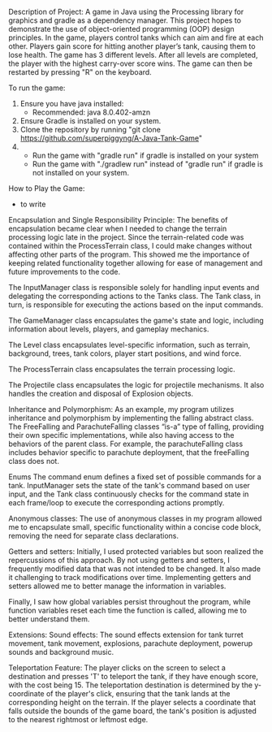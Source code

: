 Description of Project:
A game in Java using the Processing library for graphics and gradle as a dependency manager. This project hopes to demonstrate the use of object-oriented programming (OOP) design principles. In the game, players control tanks which can aim and fire at each other. Players gain score for hitting another player’s tank, causing them to lose health. The game has 3 different levels. After all levels are completed, the player with the highest carry-over score wins. The game can then be restarted by pressing "R" on the keyboard.

To run the game:
1. Ensure you have java installed:
    - Recommended: java 8.0.402-amzn
2. Ensure Gradle is installed on your system.
3. Clone the repository by running "git clone https://github.com/superpiggyng/A-Java-Tank-Game"
4.
   - Run the game with "gradle run" if gradle is installed on your system
   - Run the game with "./gradlew run" instead of "gradle run" if gradle is not installed on your system.

How to Play the Game:
- to write

Encapsulation and Single Responsibility Principle:
The benefits of encapsulation became clear when I needed to change the terrain processing logic late in the project. Since the terrain-related code was contained within the ProcessTerrain class, I could make changes without affecting other parts of the program. This showed me the importance of keeping related functionality together allowing for ease of management and future improvements to the code.

The InputManager class is responsible solely for handling input events and delegating the corresponding actions to the Tanks class. The Tank class, in turn, is responsible for executing the actions based on the input commands.

The GameManager class encapsulates the game's state and logic, including information about levels, players, and gameplay mechanics.

The Level class encapsulates level-specific information, such as terrain, background, trees, tank colors, player start positions, and wind force.

The ProcessTerrain class encapsulates the terrain processing logic.

The Projectile class encapsulates the logic for projectile mechanisms. It also handles the creation and disposal of Explosion objects.

Inheritance and Polymorphism:
As an example, my program utilizes inheritance and polymorphism by implementing the falling abstract class. The FreeFalling and ParachuteFalling classes “is-a” type of falling, providing their own specific implementations, while also having access to the behaviors of the parent class. For example, the parachuteFalling class includes behavior specific to parachute deployment, that the freeFalling class does not.

Enums
The command enum defines a fixed set of possible commands for a tank. InputManager sets the state of the tank's command based on user input, and the Tank class continuously checks for the command state in each frame/loop to execute the corresponding actions promptly.

Anonymous classes:
The use of anonymous classes in my program allowed me to encapsulate small, specific functionality within a concise code block, removing the need for separate class declarations.

Getters and setters:
Initially, I used protected variables but soon realized the repercussions of this approach. By not using getters and setters, I frequently modified data that was not intended to be changed. It also made it challenging to track modifications over time. Implementing getters and setters allowed me to better manage the information in variables.

Finally, I saw how global variables persist throughout the program, while function variables reset each time the function is called, allowing me to better understand them.

Extensions:
Sound effects: The sound effects extension for tank turret movement, tank movement, explosions, parachute deployment, powerup sounds and background music.

Teleportation Feature: The player clicks on the screen to select a destination and presses 'T' to teleport the tank, if they have enough score, with the cost being 15. The teleportation destination is determined by the y-coordinate of the player's click, ensuring that the tank lands at the corresponding height on the terrain. If the player selects a coordinate that falls outside the bounds of the game board, the tank's position is adjusted to the nearest rightmost or leftmost edge.

